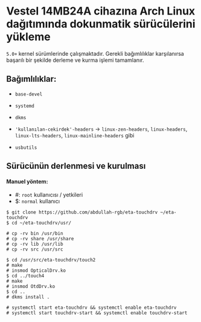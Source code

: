 # Vestel 14MB24A cihazına Arch Linux dağıtımında dokunmatik sürücülerini yükleme

`5.0+` kernel sürümlerinde çalışmaktadır. Gerekli bağımlılıklar karşılanırsa başarılı bir şekilde derleme ve kurma işlemi tamamlanır.

## Bağımlılıklar:
* `base-devel`
* `systemd`
* `dkms`
* `'kullanılan-cekirdek'-headers` -> `linux-zen-headers`, `linux-headers`, `linux-lts-headers`, `linux-mainline-headers` gibi

* `usbutils`

## Sürücünün derlenmesi ve kurulması

#### Manuel yöntem:

* #: `root` kullanıcısı / yetkileri
* $: `normal` kullanıcı

```
$ git clone https://github.com/abdullah-rgb/eta-touchdrv ~/eta-touchdrv
$ cd ~/eta-touchdrv/usr/

# cp -rv bin /usr/bin
# cp -rv share /usr/share
# cp -rv lib /usr/lib
# cp -rv src /usr/src

$ cd /usr/src/eta-touchdrv/touch2
# make
# insmod OpticalDrv.ko
$ cd ../touch4
# make
# insmod OtdDrv.ko
$ cd ..
# dkms install .

# systemctl start eta-touchdrv && systemctl enable eta-touchdrv
# systemctl start touchdrv-start && systemctl enable touchdrv-start
```

